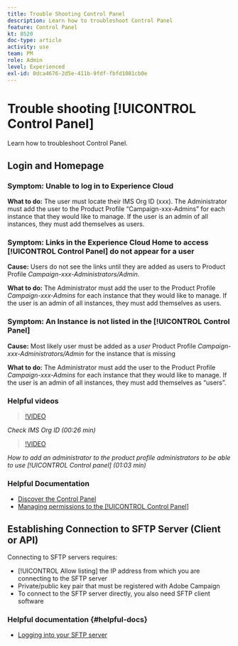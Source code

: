 ```yaml
---
title: Trouble Shooting Control Panel
description: Learn how to troubleshoot Control Panel
feature: Control Panel
kt: 8520
doc-type: article
activity: use
team: PM
role: Admin
level: Experienced
exl-id: 0dca4676-2d5e-411b-9fdf-fbfd1081cb0e
---
```

# Trouble shooting [!UICONTROL Control Panel]

Learn how to troubleshoot Control Panel.

## Login and Homepage

### Symptom: Unable to log in to Experience Cloud

**What to do:**
The user must locate their IMS Org ID (xxx). The Administrator must add the user to the Product Profile “Campaign-xxx-Admins”  for each instance that they would like to manage. If the user is an admin of all instances, they must add themselves as users.

### Symptom: Links in the Experience Cloud Home to access [!UICONTROL Control Panel] do not appear for a user 

**Cause:**
Users do not see the links until they are added as users to Product Profile _Campaign-xxx-Administrators/Admin_.

**What to do:**
The Administrator must add the user to the Product Profile _Campaign-xxx-Admins_  for each instance that they would like to manage. If the user is an admin of all instances, they must add themselves as users. 

### Symptom: An Instance is not listed in the [!UICONTROL Control Panel]

**Cause:**
Most likely user must be added as a *user* Product Profile _Campaign-xxx-Administrators/Admin_ for the instance that is missing

**What to do:**
The Administrator must add the user to the Product Profile _Campaign-xxx-Admins_  for each instance that they would like to manage. If the user is an admin of all instances, they must add themselves as “users”.

### Helpful videos

>[!VIDEO](https://video.tv.adobe.com/v/27183?quality=12)

*Check IMS Org ID (00:26 min)*

>[!VIDEO](https://video.tv.adobe.com/v/27147?quality=12)

*How to add an administrator to the product profile administrators to be able to use [!UICONTROL Control panel] (01:03 min)*

### Helpful Documentation

* [Discover the Control Panel](https://experienceleague.adobe.com/docs/control-panel/using/control-panel-home.html?lang=en)
* [Managing permissions to the [!UICONTROL Control Panel]](https://experienceleague.adobe.com/docs/control-panel/using/control-panel-home.html?lang=en)

## Establishing Connection to SFTP Server (Client or API)

Connecting to SFTP servers requires:

* [!UICONTROL Allow listing] the IP address from which you are connecting to the SFTP server  
* Private/public key pair that must be registered with Adobe Campaign
* To connect to the SFTP server directly, you also need SFTP client software

### Helpful documentation {#helpful-docs}

* [Logging into your SFTP server](https://experienceleague.adobe.com/docs/control-panel/using/control-panel-home.html?lang=en)
